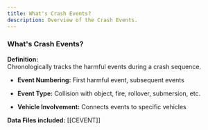 ```yaml
---
title: What's Crash Events?
description: Overview of the Crash Events.
---
```

### **What's Crash Events?**

**Definition:**  
Chronologically tracks the harmful events during a crash sequence.

- **Event Numbering:** First harmful event, subsequent events
    
- **Event Type:** Collision with object, fire, rollover, submersion, etc.
    
- **Vehicle Involvement:** Connects events to specific vehicles
    

**Data Files included:** [[CEVENT]]